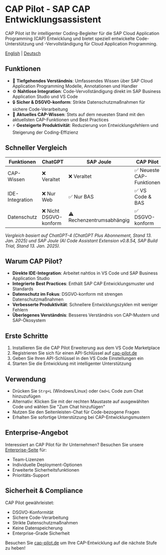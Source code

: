 # CAP Pilot - SAP CAP Entwicklungsassistent

CAP Pilot ist Ihr intelligenter Coding-Begleiter für die SAP Cloud Application Programming (CAP) Entwicklung und bietet speziell entwickelte Code-Unterstützung und -Vervollständigung für Cloud Application Programming.

[English](README.md) | [Deutsch](README_DE.md)

## Funktionen

- 🧠 **Tiefgehendes Verständnis**: Umfassendes Wissen über SAP Cloud Application Programming Modelle, Annotationen und Handler
- ⚙️ **Nahtlose Integration**: Code-Vervollständigung direkt im SAP Business Application Studio und VS Code
- 🔒 **Sicher & DSGVO-konform**: Strikte Datenschutzmaßnahmen für sichere Code-Verarbeitung
- 🚀 **Aktuelles CAP-Wissen**: Stets auf dem neuesten Stand mit den aktuellsten CAP-Funktionen und Best Practices
- ⚡ **Gesteigerte Produktivität**: Reduzierung von Entwicklungsfehlern und Steigerung der Coding-Effizienz

## Schneller Vergleich

| Funktionen | ChatGPT | SAP Joule | CAP Pilot |
|------------|---------|-----------|-----------|
| CAP-Wissen | ❌ Veraltet | ❌ Veraltet | ✅ Neueste CAP-Funktionen |
| IDE-Integration | ❌ Nur Web | ✅ Nur BAS | ✅ VS Code & BAS |
| Datenschutz | ❌ Nicht DSGVO-konform | ⚠️ Rechenzentrumsabhängig | ✅ DSGVO-konform |

*Vergleich basiert auf ChatGPT-4 (ChatGPT Plus Abonnement, Stand 13. Jan. 2025) und SAP Joule (AI Code Assistant Extension v0.8.54, SAP Build Trial, Stand 13. Jan. 2025).*

## Warum CAP Pilot?

- **Direkte IDE-Integration**: Arbeitet nahtlos in VS Code und SAP Business Application Studio
- **Integrierte Best Practices**: Enthält SAP CAP Entwicklungsmuster und Standards
- **Datenschutz im Fokus**: DSGVO-konform mit strengen Datenschutzmaßnahmen
- **Verbesserte Produktivität**: Schnellere Entwicklungszyklen mit weniger Fehlern
- **Überlegenes Verständnis**: Besseres Verständnis von CAP-Mustern und SAP-Ökosystem

## Erste Schritte

1. Installieren Sie die CAP Pilot Erweiterung aus dem VS Code Marketplace
2. Registrieren Sie sich für einen API-Schlüssel auf [cap-pilot.de](https://cap-pilot.de)
3. Geben Sie Ihren API-Schlüssel in den VS Code Einstellungen ein
4. Starten Sie die Entwicklung mit intelligenter Unterstützung

## Verwendung

- Drücken Sie `Strg+L` (Windows/Linux) oder `Cmd+L` Code zum Chat hinzuzufügen
- Alternativ: Klicken Sie mit der rechten Maustaste auf ausgewählten Code und wählen Sie "Zum Chat hinzufügen"
- Nutzen Sie den Seitenleisten-Chat für Code-bezogene Fragen
- Erhalten Sie sofortige Unterstützung bei CAP-Entwicklungsmustern

## Enterprise-Angebot

Interessiert an CAP Pilot für Ihr Unternehmen? Besuchen Sie unsere [Enterprise-Seite](https://cap-pilot.de/enterprise) für:
- Team-Lizenzen
- Individuelle Deployment-Optionen
- Erweiterte Sicherheitsfunktionen
- Prioritäts-Support

## Sicherheit & Compliance

CAP Pilot gewährleistet:
- DSGVO-Konformität
- Sichere Code-Verarbeitung
- Strikte Datenschutzmaßnahmen
- Keine Datenspeicherung
- Enterprise-Grade Sicherheit

Besuchen Sie [cap-pilot.de](https://cap-pilot.de) um Ihre CAP-Entwicklung auf die nächste Stufe zu heben! 

